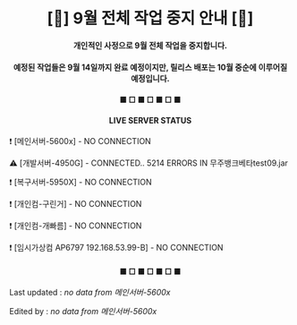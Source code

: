 <h1 align="center">[🛑] 9월 전체 작업 중지 안내 [🛑]</h1>

<h4 align="center">개인적인 사정으로 9월 전체 작업을 중지합니다.</h4>

<h4 align="center">예정된 작업들은 9월 14일까지 완료 예정이지만, 릴리스 배포는 10월 중순에 이루어질 예정입니다.</h4>

<h4 align="center">■ □ ■ □ ■ □ ■</h4>

<h4 align="center">LIVE SERVER STATUS</h4>

❗ [메인서버-5600x] - NO CONNECTION

⚠️ [개발서버-4950G] - CONNECTED.. 5214 ERRORS IN 무주뱅크베타test09.jar

❗ [복구서버-5950X] - NO CONNECTION

❗ [개인컴-구린거] - NO CONNECTION

❗ [개인컴-개빠름] - NO CONNECTION

❗ [임시가상컴 AP6797 192.168.53.99-B] - NO CONNECTION


<h4 align="center">■ □ ■ □ ■ □ ■</h4>

<h8 align="right">Last updated : *no data from 메인서버-5600x*</h8>

<h8 align="right">Edited by : *no data from 메인서버-5600x*</h8>
 
